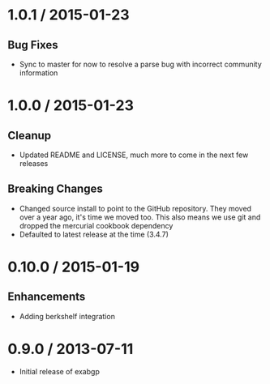 # 1.0.1 / 2015-01-23

## Bug Fixes

* Sync to master for now to resolve a parse bug with incorrect community
  information

# 1.0.0 / 2015-01-23

## Cleanup

* Updated README and LICENSE, much more to come in the next few releases

## Breaking Changes

* Changed source install to point to the GitHub repository. They moved over
  a year ago, it's time we moved too. This also means we use git and dropped
  the mercurial cookbook dependency
* Defaulted to latest release at the time (3.4.7)

# 0.10.0 / 2015-01-19

## Enhancements

* Adding berkshelf integration

# 0.9.0 / 2013-07-11

* Initial release of exabgp


